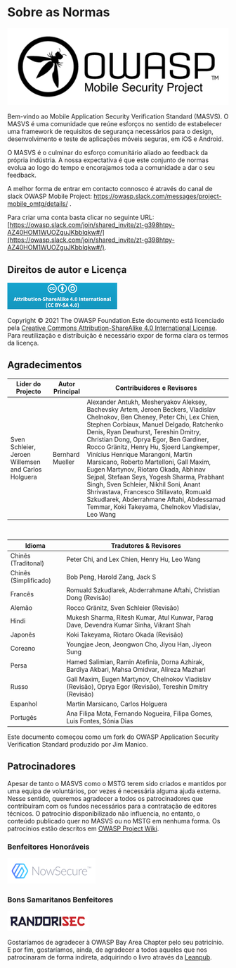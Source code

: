 # Sobre as Normas

![OWASP Logo](images/OWASP_logo.png)

Bem-vindo ao Mobile Application Security Verification Standard (MASVS). O MASVS é uma comunidade que reúne esforços no sentido de estabelecer uma framework de requisitos de segurança necessários para o design, desenvolvimento e teste de aplicações móveis seguras, em iOS e Android.

O MASVS é o culminar do esforço comunitário aliado ao feedback da própria indústria. A nossa expectativa é que este conjunto de normas evolua ao logo do tempo e encorajamos toda a comunidade a dar o seu feedback.

A melhor forma de entrar em contacto connosco é através do canal de slack OWASP Mobile Project: <https://owasp.slack.com/messages/project-mobile_omtg/details/> .

Para criar uma conta basta clicar no seguinte URL: [https://owasp.slack.com/join/shared_invite/zt-g398htpy-AZ40HOM1WUOZguJKbblqkw#/](https://owasp.slack.com/join/shared_invite/zt-g398htpy-AZ40HOM1WUOZguJKbblqkw#/).

## Direitos de autor e Licença

[![Creative Commons License](images/CC-license.png)](https://creativecommons.org/licenses/by-sa/4.0/)

Copyright © 2021 The OWASP Foundation.Este documento está licenciado pela [Creative Commons Attribution-ShareAlike 4.0 International License](https://creativecommons.org/licenses/by-sa/4.0/). Para reutilização e distribuição é necessário expor de forma clara os termos da licença.

<!-- \pagebreak -->

## Agradecimentos

| Lider do Projecto | Autor Principal | Contribuidores e Revisores
| ------- | --- | ----------------- |
| Sven Schleier, Jeroen Willemsen and Carlos Holguera | Bernhard Mueller | Alexander Antukh, Mesheryakov Aleksey, Bachevsky Artem, Jeroen Beckers, Vladislav Chelnokov, Ben Cheney, Peter Chi, Lex Chien, Stephen Corbiaux, Manuel Delgado, Ratchenko Denis, Ryan Dewhurst, Tereshin Dmitry, Christian Dong, Oprya Egor, Ben Gardiner, Rocco Gränitz, Henry Hu, Sjoerd Langkemper, Vinícius Henrique Marangoni, Martin Marsicano, Roberto Martelloni, Gall Maxim, Eugen Martynov, Riotaro Okada, Abhinav Sejpal, Stefaan Seys, Yogesh Sharma, Prabhant Singh, Sven Schleier, Nikhil Soni, Anant Shrivastava, Francesco Stillavato, Romuald Szkudlarek, Abderrahmane Aftahi, Abdessamad Temmar, Koki Takeyama, Chelnokov Vladislav, Leo Wang |

<br/>

| Idioma | Tradutores & Revisores |
| --------------- | ------------------------------------------------------------ |
| Chinês (Traditonal) | Peter Chi, and Lex Chien, Henry Hu, Leo Wang |
| Chinês (Simplificado) | Bob Peng, Harold Zang, Jack S |
| Francês | Romuald Szkudlarek, Abderrahmane Aftahi, Christian Dong (Revisão) |
| Alemão | Rocco Gränitz, Sven Schleier (Revisão) |
| Hindi | Mukesh Sharma, Ritesh Kumar, Atul Kunwar, Parag Dave, Devendra Kumar Sinha, Vikrant Shah |
| Japonês | Koki Takeyama, Riotaro Okada (Revisão) |
| Coreano | Youngjae Jeon, Jeongwon Cho, Jiyou Han, Jiyeon Sung |
| Persa | Hamed Salimian, Ramin Atefinia, Dorna Azhirak, Bardiya Akbari, Mahsa Omidvar, Alireza Mazhari |
| Russo | Gall Maxim, Eugen Martynov, Chelnokov Vladislav (Revisão), Oprya Egor (Revisão), Tereshin Dmitry (Revisão) |
| Espanhol | Martin Marsicano, Carlos Holguera |
| Portugês | Ana Filipa Mota, Fernando Nogueira, Filipa Gomes, Luis Fontes, Sónia Dias|

Este documento começou como um fork do OWASP Application Security Verification Standard produzido por Jim Manico.

## Patrocinadores

Apesar de tanto o MASVS como o MSTG terem sido criados e mantidos por uma equipa de voluntários, por vezes é necessária alguma ajuda externa. Nesse sentido, queremos agradecer a todos os patrocinadores que contribuíram com os fundos necessários para a contratação de editores técnicos. O patrocínio disponibilizado não influencia, no entanto, o conteúdo publicado quer no MASVS ou no  MSTG em nenhuma forma. Os patrocínios estão descritos em [OWASP Project Wiki](https://owasp.org/www-project-mobile-security-testing-guide/#div-sponsorship "OWASP Mobile Security Testing Guide Sponsorship Packages").

### Benfeitores Honoráveis

[![NowSecure](images/NowSecure_logo.png)](https://www.nowsecure.com/)

### Bons Samaritanos Benfeitores

[![RandoriSec](images/Randorisec_logo.png)](https://www.randorisec.fr/)

Gostaríamos de agradecer à OWASP Bay Area Chapter pelo seu patricínio. E por fim, gostaríamos, ainda, de agradecer a todos aqueles que nos patrocinaram de forma indireta, adquirindo o livro através da [Leanpub](https://leanpub.com/mobile-security-testing-guide).
